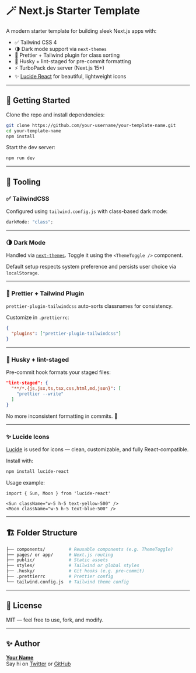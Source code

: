 # 🪄 Next.js Starter Template

A modern starter template for building sleek Next.js apps with:

- ✅ Tailwind CSS 4
- 🌗 Dark mode support via `next-themes`
- 🎨 Prettier + Tailwind plugin for class sorting
- 🧼 Husky + lint-staged for pre-commit formatting
- ⚡ TurboPack dev server (Next.js 15+)
- ✨ [Lucide React](https://lucide.dev/) for beautiful, lightweight icons

---

## 🚀 Getting Started

Clone the repo and install dependencies:

```bash
git clone https://github.com/your-username/your-template-name.git
cd your-template-name
npm install
```

Start the dev server:

```bash
npm run dev
```

---

## 🧰 Tooling

### ✅ TailwindCSS

Configured using `tailwind.config.js` with class-based dark mode:

```js
darkMode: "class";
```

---

### 🌗 Dark Mode

Handled via [`next-themes`](https://github.com/pacocoursey/next-themes). Toggle it using the `<ThemeToggle />` component.

Default setup respects system preference and persists user choice via `localStorage`.

---

### 🎨 Prettier + Tailwind Plugin

`prettier-plugin-tailwindcss` auto-sorts classnames for consistency.

Customize in `.prettierrc`:

```json
{
  "plugins": ["prettier-plugin-tailwindcss"]
}
```

---

### 🧼 Husky + lint-staged

Pre-commit hook formats your staged files:

```json
"lint-staged": {
  "**/*.{js,jsx,ts,tsx,css,html,md,json}": [
    "prettier --write"
  ]
}
```

No more inconsistent formatting in commits. 💅

---

### ✨ Lucide Icons

[Lucide](https://lucide.dev/) is used for icons — clean, customizable, and fully React-compatible.

Install with:

```bash
npm install lucide-react
```

Usage example:

```tsx
import { Sun, Moon } from 'lucide-react'

<Sun className="w-5 h-5 text-yellow-500" />
<Moon className="w-5 h-5 text-blue-500" />
```

---

## 🏗 Folder Structure

```bash
├── components/         # Reusable components (e.g. ThemeToggle)
├── pages/ or app/      # Next.js routing
├── public/             # Static assets
├── styles/             # Tailwind or global styles
├── .husky/             # Git hooks (e.g. pre-commit)
├── .prettierrc         # Prettier config
└── tailwind.config.js  # Tailwind theme config
```

---

## 📝 License

MIT — feel free to use, fork, and modify.

---

## ✨ Author

**[Your Name](https://yourwebsite.dev)**  
Say hi on [Twitter](https://twitter.com/yourhandle) or [GitHub](https://github.com/yourusername)
